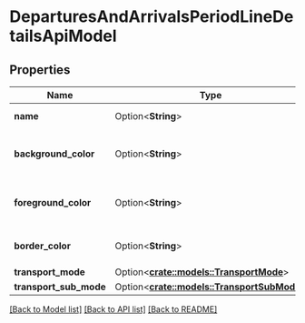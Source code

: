 # DeparturesAndArrivalsPeriodLineDetailsApiModel

## Properties

Name | Type | Description | Notes
------------ | ------------- | ------------- | -------------
**name** | Option<**String**> | The line name. | [optional]
**background_color** | Option<**String**> | The background color of the line symbol. | [optional]
**foreground_color** | Option<**String**> | The foreground color of the line symbol. | [optional]
**border_color** | Option<**String**> | The border color of the line symbol. | [optional]
**transport_mode** | Option<[**crate::models::TransportMode**](VT.ApiPlaneraResa.Core.Models.TransportMode.md)> |  | [optional]
**transport_sub_mode** | Option<[**crate::models::TransportSubMode**](VT.ApiPlaneraResa.Core.Models.TransportSubMode.md)> |  | [optional]

[[Back to Model list]](../README.md#documentation-for-models) [[Back to API list]](../README.md#documentation-for-api-endpoints) [[Back to README]](../README.md)


